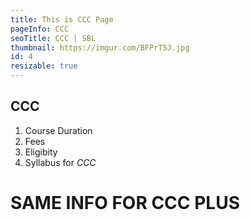 ```yaml
---
title: This is CCC Page
pageInfo: CCC
seoTitle: CCC | SBL
thumbnail: https://imgur.com/BFPrT5J.jpg
id: 4
resizable: true
---
```


## CCC

1. Course Duration
2. Fees
3. Eligibity
4. Syllabus for *CCC*

# SAME INFO FOR CCC PLUS
